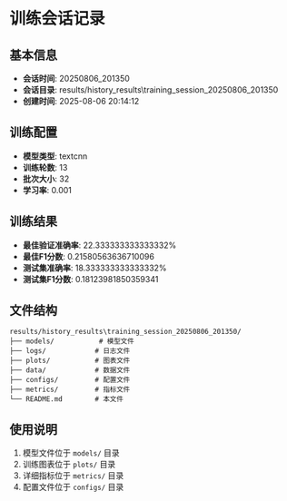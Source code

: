 # 训练会话记录

## 基本信息
- **会话时间**: 20250806_201350
- **会话目录**: results/history_results\training_session_20250806_201350
- **创建时间**: 2025-08-06 20:14:12

## 训练配置
- **模型类型**: textcnn
- **训练轮数**: 13
- **批次大小**: 32
- **学习率**: 0.001

## 训练结果
- **最佳验证准确率**: 22.333333333333332%
- **最佳F1分数**: 0.21580563636710096
- **测试集准确率**: 18.333333333333332%
- **测试集F1分数**: 0.18123981850359341

## 文件结构
```
results/history_results\training_session_20250806_201350/
├── models/           # 模型文件
├── logs/            # 日志文件
├── plots/           # 图表文件
├── data/            # 数据文件
├── configs/         # 配置文件
├── metrics/         # 指标文件
└── README.md        # 本文件
```

## 使用说明
1. 模型文件位于 `models/` 目录
2. 训练图表位于 `plots/` 目录
3. 详细指标位于 `metrics/` 目录
4. 配置文件位于 `configs/` 目录
